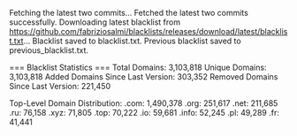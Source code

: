 Fetching the latest two commits...
Fetched the latest two commits successfully.
Downloading latest blacklist from https://github.com/fabriziosalmi/blacklists/releases/download/latest/blacklist.txt...
Blacklist saved to blacklist.txt.
Previous blacklist saved to previous_blacklist.txt.

=== Blacklist Statistics ===
Total Domains: 3,103,818
Unique Domains: 3,103,818
Added Domains Since Last Version: 303,352
Removed Domains Since Last Version: 221,450

Top-Level Domain Distribution:
  .com: 1,490,378
  .org: 251,617
  .net: 211,685
  .ru: 76,158
  .xyz: 71,805
  .top: 70,222
  .io: 59,681
  .info: 52,245
  .pl: 49,289
  .fr: 41,441
